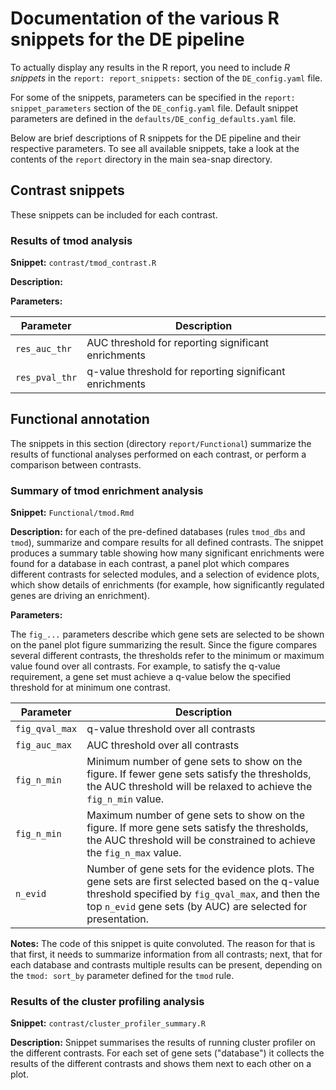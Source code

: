 # Documentation of the various R snippets for the DE pipeline

To actually display any results in the R report, you need to include *R
snippets* in the `report: report_snippets:` section of the
`DE_config.yaml` file.

For some of the snippets, parameters can be specified in the `report:
snippet_parameters` section of the `DE_config.yaml` file. Default snippet
parameters are defined in the `defaults/DE_config_defaults.yaml` file.

Below are brief descriptions of R snippets for the DE pipeline and their
respective parameters.
To see all available snippets, take a look at the contents of the `report`
directory in the main sea-snap directory.

## Contrast snippets

These snippets can be included for each contrast.

### Results of tmod analysis

**Snippet:** `contrast/tmod_contrast.R`

**Description:**

**Parameters:**

|Parameter      |Description                                              |
|----------     |-------------                                            |
|`res_auc_thr`  |AUC threshold for reporting significant enrichments |
|`res_pval_thr` |q-value threshold for reporting significant enrichments |

## Functional annotation

The snippets in this section (directory `report/Functional`) summarize the
results of functional analyses performed on each contrast, or perform a
comparison between contrasts.

### Summary of tmod enrichment analysis

**Snippet:** `Functional/tmod.Rmd`

**Description:** for each of the pre-defined databases (rules `tmod_dbs`
and `tmod`), summarize and compare results for all defined contrasts. The
snippet produces a summary table showing how many significant enrichments
were found for a database in each contrast, a panel plot which compares
different contrasts for selected modules, and a selection of evidence
plots, which show details of enrichments (for example, how significantly
regulated genes are driving an enrichment).

**Parameters:**

The `fig_...` parameters describe which gene sets are selected to be shown
on the panel plot figure summarizing the result. Since the figure compares
several different contrasts, the thresholds refer to the minimum or maximum
value found over all contrasts. For example, to satisfy the q-value
requirement, a gene set must achieve a q-value below the specified
threshold for at minimum one contrast.

|Parameter      |Description                                              |
|----------     |-------------                                            |
|`fig_qval_max` |q-value threshold over all contrasts                     |
|`fig_auc_max` |AUC threshold over all contrasts                     |
|`fig_n_min` |Minimum number of gene sets to show on the figure. If fewer gene sets satisfy the thresholds, the AUC threshold will be relaxed to achieve the `fig_n_min` value.|
|`fig_n_min` |Maximum number of gene sets to show on the figure. If more gene sets satisfy the thresholds, the AUC threshold will be constrained to achieve the `fig_n_max` value.|
|`n_evid` |Number of gene sets for the evidence plots. The gene sets are first selected based on the q-value threshold specified by `fig_qval_max`, and then the top `n_evid` gene sets (by AUC) are selected for presentation.  |


**Notes:** The code of this snippet is quite convoluted. The reason for
that is that first, it needs to summarize information from all contrasts;
next, that for each database and contrasts multiple results can be present,
depending on the `tmod: sort_by` parameter defined for the `tmod` rule.

### Results of the cluster profiling analysis

**Snippet:** `contrast/cluster_profiler_summary.R`

**Description:** Snippet summarises the results of running cluster profiler
on the different contrasts. For each set of gene sets ("database") it
collects the results of the different contrasts and shows them next to each
other on a plot.

